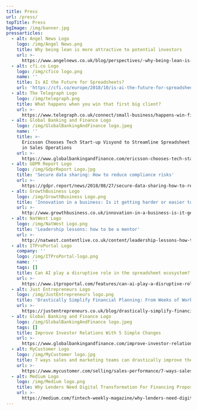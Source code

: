 ```yaml
---
title: Press
url: /press/
topTitle: Press
bgImage: /img/banner.jpg
pressarticles:
  - alt: Angel News Logo
    logo: /img/Angel News.png
    title: Why being lean is more attractive to potential investors
    url: >-
      https://www.angelnews.co.uk/blog/perspectives/-why-being-lean-is-more-attractive-to-potential-investors/
  - alt: cfi.co Logo
    logo: /img/cfico logo.png
    name: ''
    title: Is AI the Future for Spreadsheets?
    url: 'https://cfi.co/europe/2018/10/is-ai-the-future-for-spreadsheets/'
  - alt: The Telegraph Logo
    logo: /img/telegraph.png
    title: What happens when you win that first big client?
    url: >-
      https://www.telegraph.co.uk/connect/small-business/happens-win-first-big-client/
  - alt: Global Banking and Finance Logo
    logo: /img/GlobalBankingAndFinance logo.jpeg
    name: ''
    title: >-
      Ericsson Chooses Tech Start-up Visyond to Streamline Spreadsheet Workflow
      in Sales Operations
    url: >-
      https://www.globalbankingandfinance.com/ericsson-chooses-tech-start-up-visyond-to-streamline-spreadsheet-workflow-in-sales-operations/
  - alt: GDPR Report Logo
    logo: /img/GdprReport Logo.jpg
    title: 'Secure data sharing: How to reduce compliance risks'
    url: >-
      https://gdpr.report/news/2018/08/27/secure-data-sharing-how-to-reduce-compliance-risks/
  - alt: GrowthBusiness Logo
    logo: /img/GrowthBusiness Logo.png
    title: 'Innovation in a business: Is it getting harder or easier to innovate?'
    url: >-
      http://www.growthbusiness.co.uk/innovation-in-a-business-is-it-getting-harder-or-easier-to-innovate-2554903/
  - alt: NatWest Logo
    logo: /img/NatWest Logo.png
    title: 'Leadership lessons: how to be a mentor'
    url: >-
      http://natwest.contentlive.co.uk/content/leadership-lessons-how-to-be-a-mentor
  - alt: ITProPortal Logo
    company: ''
    logo: /img/ITProPortal-logo.png
    name: ''
    tags: []
    title: Can AI play a disruptive role in the spreadsheet ecosystem?
    url: >-
      https://www.itproportal.com/features/can-ai-play-a-disruptive-role-in-the-spreadsheet-ecosystem/
  - alt: Just Entrepreneurs Logo
    logo: /img/JustEntrepreneurs logo.png
    title: 'Drastically Simplify Financial Planning: From Weeks of Work to Hours'
    url: >-
      https://justentrepreneurs.co.uk/blog/drastically-simplify-financial-planning-from-weeks-of-work-to-hours?rq=visyond
  - alt: Global Banking and Finance Logo
    logo: /img/GlobalBankingAndFinance logo.jpeg
    tags: []
    title: Improve Investor Relations With 5 Simple Changes
    url: >-
      https://www.globalbankingandfinance.com/improve-investor-relations-with-5-simple-changes/
  - alt: MyCustomer Logo
    logo: /img/MyCustomer logo.jpg
    title: 7 ways sales and marketing teams can drastically improve their forecasting
    url: >-
      https://www.mycustomer.com/selling/sales-performance/7-ways-sales-and-marketing-teams-can-drastically-improve-their-forecasting
  - alt: Medium Logo
    logo: /img/Medium logo.png
    title: Why Lenders Need Digital Transformation For Financing Proposals
    url: >-
      https://medium.com/fintech-weekly-magazine/why-lenders-need-digital-transformation-for-financing-proposals-85d1f9fb9101
---
```


